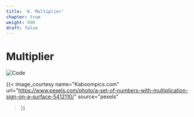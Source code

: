 ```yaml
---
title: '6. Multiplier'
chapter: true
weight: 600
draft: false
---
```


# Multiplier

![Code](/images/pexels/pexels-karolina-grabowska-5412110.jpg)

{{< image_courtesy 
  name="Kaboompics.com"
  url="https://www.pexels.com/photo/a-set-of-numbers-with-multiplication-sign-on-a-surface-5412110/"
  source="pexels"
>}}


